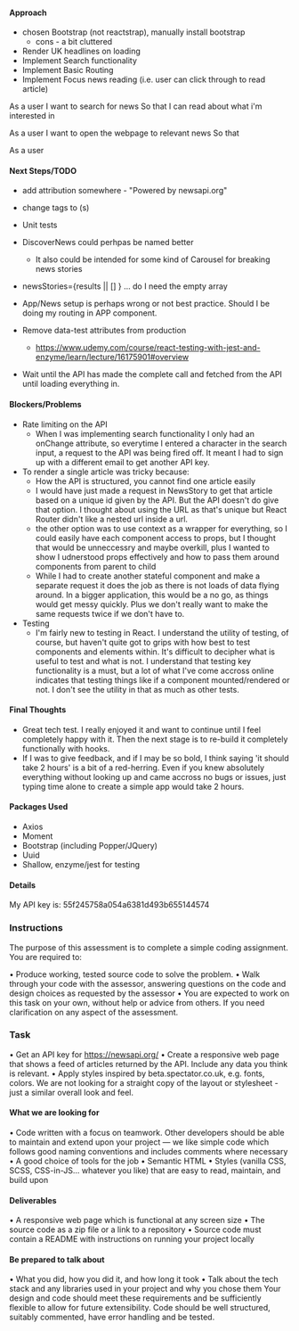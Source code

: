 #### Approach
- chosen Bootstrap (not reactstrap), manually install bootstrap
    - cons - a bit cluttered
-  Render UK headlines on loading
-  Implement Search functionality 
-  Implement Basic Routing
-  Implement Focus news reading (i.e. user can click through to read article)


As a user
I want to search for news
So that I can read about what i'm interested in

As a user
I want to open the webpage to relevant news
So that 

As a user 




#### Next Steps/TODO
- add attribution somewhere - "Powered by newsapi.org"
- change <a> tags to <NavLink>(s) 

- Unit tests
- DiscoverNews could perhpas be named better
    - It also could be intended for some kind of Carousel for breaking news stories
- newsStories={results || [] } ... do I need the empty array
- App/News setup is perhaps wrong or not best practice. Should I be doing my routing in APP component.
- Remove data-test attributes from production
    - https://www.udemy.com/course/react-testing-with-jest-and-enzyme/learn/lecture/16175901#overview
- Wait until the API has made the complete call and fetched from the API until loading everything in. 



#### Blockers/Problems
- Rate limiting on the API
    - When I was implementing search functionality I only had an onChange attribute, so everytime I entered a character in the search input, a request to the API was being fired off. It meant I had to sign up with a different email to get another API key. 
- To render a single article was tricky because:
    - How the API is structured, you cannot find one article easily
    - I would have just made a request in NewsStory to get that article based on a unique id given by the API. But the API doesn't do give that option. I thought about using the URL as that's unique but React Router didn't like a nested url inside a url. 
    - the other option was to use context as a wrapper for everything, so I could easily have each component access to props, but I thought that would be unneccessry and maybe overkill, plus I wanted to show I udnerstood props effectively and how to pass them around components from parent to child
    - While I had to create another stateful component and make a separate request it does the job as there is not loads of data flying around. In a bigger application, this would be a no go, as things would get messy quickly. Plus we don't really want to make the same requests twice if we don't have to. 
- Testing
    - I'm fairly new to testing in React. I understand the utility of testing, of course, but haven't quite got to grips with how best to test components and elements within. It's difficult to decipher what is useful to test and what is not. I understand that testing key functionality is a must, but a lot of what I've come accross online indicates that testing things like if a component mounted/rendered or not. I don't see the utility in that as much as other tests. 


#### Final Thoughts

- Great tech test. I really enjoyed it and want to continue until I feel completely happy with it. Then the next stage is to re-build it completely functionally with hooks.
- If I was to give feedback, and if I may be so bold, I think saying 'it should take 2 hours' is a bit of a red-herring. Even if you knew absolutely everything without looking up and came accross no bugs or issues, just typing time alone to create a simple app would take 2 hours. 



#### Packages Used

- Axios
- Moment
- Bootstrap (including Popper/JQuery)
- Uuid
- Shallow, enzyme/jest for testing



#### Details 
My API key is: 55f245758a054a6381d493b655144574









### Instructions

The purpose of this assessment is to complete a simple coding assignment. You are required to:

• Produce working, tested source code to solve the problem.
• Walk through your code with the assessor, answering questions on the code and design choices as requested by the assessor
• You are expected to work on this task on your own, without help or advice from others. If you need clarification on any aspect of the assessment.

### Task
• Get an API key for https://newsapi.org/
• Create a responsive web page that shows a feed of articles returned by the API. Include any data you think is relevant.
• Apply styles inspired by beta.spectator.co.uk, e.g. fonts, colors. We are not looking for a straight copy of the layout or stylesheet - just a similar overall look and feel.

#### What we are looking for
• Code written with a focus on teamwork. Other developers should be able to maintain and extend upon your project — we like simple code which follows good naming conventions and includes comments where necessary
• A good choice of tools for the job
• Semantic HTML
• Styles (vanilla CSS, SCSS, CSS-in-JS... whatever you like) that are easy to read, maintain, and build upon

#### Deliverables
• A responsive web page which is functional at any screen size
• The source code as a zip file or a link to a repository
• Source code must contain a README with instructions on running your project locally


#### Be prepared to talk about
• What you did, how you did it, and how long it took
• Talk about the tech stack and any libraries used in your project and why you chose them
Your design and code should meet these requirements and be sufficiently flexible to allow for future extensibility. Code should be well structured, suitably commented, have error handling and be tested.
